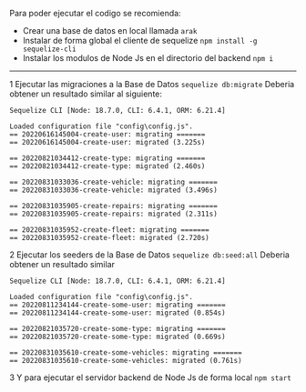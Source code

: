 
Para poder ejecutar el codigo se recomienda:

* Crear una base de datos en local llamada `arak`
* Instalar de forma global el cliente de sequelize `npm install -g sequelize-cli`
* Instalar los modulos de Node Js en el directorio del backend `npm i`

------------

1	Ejecutar las migraciones a la Base de Datos `sequelize db:migrate`
	Deberia obtener un resultado similar al siguiente:
```
Sequelize CLI [Node: 18.7.0, CLI: 6.4.1, ORM: 6.21.4]

Loaded configuration file "config\config.js".
== 20220616145004-create-user: migrating =======
== 20220616145004-create-user: migrated (3.225s)

== 20220821034412-create-type: migrating =======
== 20220821034412-create-type: migrated (2.460s)

== 20220831033036-create-vehicle: migrating =======
== 20220831033036-create-vehicle: migrated (3.496s)

== 20220831035905-create-repairs: migrating =======
== 20220831035905-create-repairs: migrated (2.311s)

== 20220831035952-create-fleet: migrating =======
== 20220831035952-create-fleet: migrated (2.720s)

```

2	Ejecutar los seeders de la Base de Datos `sequelize db:seed:all`
	Deberia obtener un resultado similar
```
Sequelize CLI [Node: 18.7.0, CLI: 6.4.1, ORM: 6.21.4]

Loaded configuration file "config\config.js".
== 20220811234144-create-some-user: migrating =======
== 20220811234144-create-some-user: migrated (0.854s)

== 20220821035720-create-some-type: migrating =======
== 20220821035720-create-some-type: migrated (0.669s)

== 20220831035610-create-some-vehicles: migrating =======
== 20220831035610-create-some-vehicles: migrated (0.761s)

```

3	Y para ejecutar el servidor backend de Node Js de forma local `npm start`

